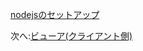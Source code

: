 [nodejsのセットアップ](/ja_jp/viewer/go.md ':include :type=markdown')

次へ:[ビューア(クライアント側)](/ja_jp/viewer/2legged/ui)